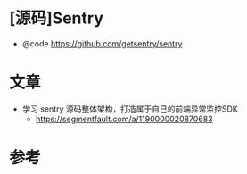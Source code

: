 # [源码]Sentry

- @code https://github.com/getsentry/sentry

# 文章

- 学习 sentry 源码整体架构，打造属于自己的前端异常监控SDK
  - https://segmentfault.com/a/1190000020870683

# 参考